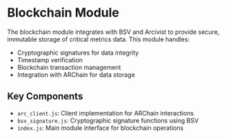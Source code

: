 # Blockchain Module

The blockchain module integrates with BSV and Arcivist to provide secure, immutable storage of critical metrics data. This module handles:

- Cryptographic signatures for data integrity
- Timestamp verification
- Blockchain transaction management
- Integration with ARChain for data storage

## Key Components

- `arc_client.js`: Client implementation for ARChain interactions
- `bsv_signature.js`: Cryptographic signature functions using BSV
- `index.js`: Main module interface for blockchain operations